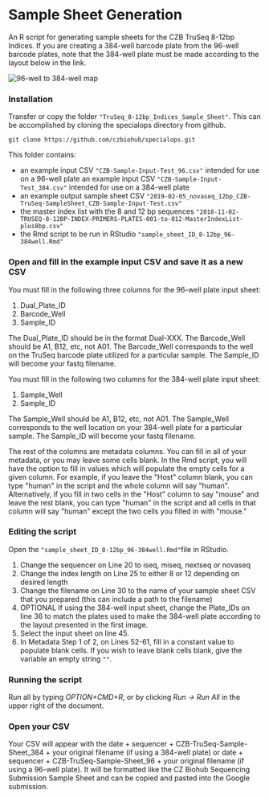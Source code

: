 # Sample Sheet Generation
An R script for generating sample sheets for the CZB TruSeq 8-12bp Indices. If you are creating a 384-well barcode plate from the 96-well barcode plates, note that the 384-well plate must be made according to the layout below in the link.

![96-well to 384-well map](https://github.com/czbiohub/specialops/tree/master/TruSeq_8-12bp_Indices_Sample_Sheet/96to384wellmap.jpg "96to384wellmap.jpg")

### Installation
Transfer or copy the folder `"TruSeq_8-12bp_Indices_Sample_Sheet"`. This can be accomplished by cloning the specialops directory from github. 

```
git clone https://github.com/czbiohub/specialops.git
```

This folder contains:
+ an example input CSV `"CZB-Sample-Input-Test_96.csv"` intended for use on a 96-well plate
an example input CSV `"CZB-Sample-Input-Test_384.csv"` intended for use on a 384-well plate
+ an example output sample sheet CSV `"2019-02-05_novaseq_12bp_CZB-TruSeq-SampleSheet_CZB-Sample-Input-Test.csv"`
+ the master index list with the 8 and 12 bp sequences  `"2018-11-02-TRUSEQ-8-12BP-INDEX-PRIMERS-PLATES-001-to-012-MasterIndexList-plus8bp.csv"` 
+ the Rmd script to be run in RStudio `"sample_sheet_ID_8-12bp_96-384well.Rmd"`


### Open and fill in the example input CSV and save it as a new CSV

You must fill in the following three columns for the 96-well plate input sheet:
1. Dual_Plate_ID
2. Barcode_Well
3. Sample_ID

The Dual_Plate_ID should be in the format Dual-XXX. The Barcode_Well should be A1, B12, etc, not A01. The Barcode_Well corresponds to the well on the TruSeq barcode plate utilized for a particular sample. The Sample_ID will become your fastq filename.

You must fill in the following two columns for the 384-well plate input sheet:
1. Sample_Well
2. Sample_ID

The Sample_Well should be A1, B12, etc, not A01. The Sample_Well corresponds to the well location on your 384-well plate for a particular sample. The Sample_ID will become your fastq filename.

The rest of the columns are metadata columns. You can fill in all of your metadata, or you may leave some cells blank. In the Rmd script, you will have the option to fill in values which will populate the empty cells for a given column. For example, if you leave the "Host" column blank, you can type "human" in the script and the whole column will say "human". Alternatively, if you fill in two cells in the "Host" column to say "mouse" and leave the rest blank, you can type "human" in the script and all cells in that column will say "human" except the two cells you filled in with "mouse."

### Editing the script

Open the `"sample_sheet_ID_8-12bp_96-384well.Rmd"`file in RStudio.

1. Change the sequencer on Line 20 to iseq, miseq, nextseq or novaseq
2. Change the index length on Line 25 to either 8 or 12 depending on desired length
3. Change the filename on Line 30 to the name of your sample sheet CSV that you prepared (this can include a path to the filename)
4. OPTIONAL If using the 384-well input sheet, change the Plate_IDs on line 36 to match the plates used to make the 384-well plate according to the layout presented in the first image.
5. Select the input sheet on line 45.
6. In Metadata Step 1 of 2, on Lines 52-61, fill in a constant value to populate blank cells. If you wish to leave blank cells blank, give the variable an empty string `""`.

### Running the script

Run all by typing *OPTION+CMD+R*, or by clicking *Run -> Run All* in the upper right of the document.

### Open your CSV

Your CSV will appear with the date + sequencer + CZB-TruSeq-Sample-Sheet_384 + your original filename (if using a 384-well plate) or date + sequencer + CZB-TruSeq-Sample-Sheet_96 + your original filename  (if using a 96-well plate). It will be formatted like the CZ Biohub Sequencing Submission Sample Sheet and can be copied and pasted into the Google submission.
